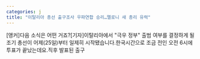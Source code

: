 ```yaml
---
categories: j
title: "이탈리아 총선 출구조사 우파연합 승리…멜로니 새 총리 유력"
---
```

 [앵커]다음 소식은 어떤 거죠?[기자]이탈리아에서 "극우 정부" 출범 여부를 결정하게 될 조기 총선이 어제(25일)부터 일제히 시작됐습니다.한국시간으로 조금 전인 오전 6시에 투표가 끝났는데요.직후 발표된 출구